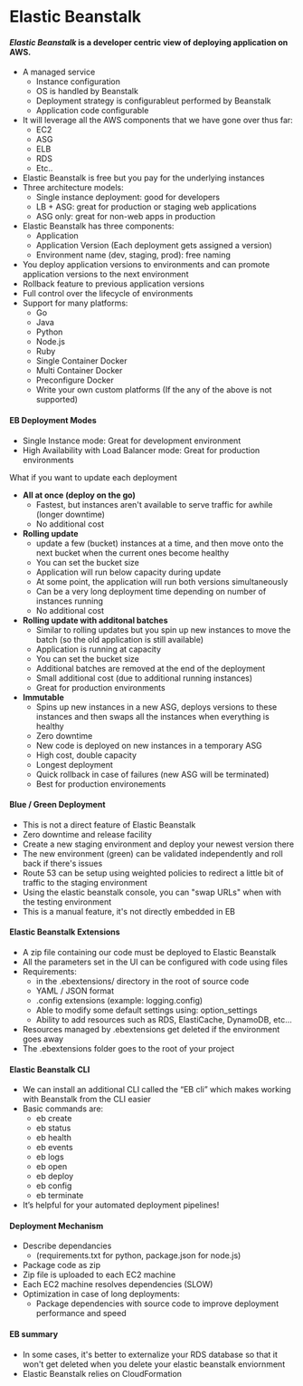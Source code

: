 # Elastic Beanstalk

#### *Elastic Beanstalk* is a developer centric view of deploying application on AWS.
- A managed service
  - Instance configuration
  - OS is handled by Beanstalk
  - Deployment strategy is configurableut performed by Beanstalk
  - Application code configurable
- It will leverage all the AWS components that we have gone over thus far:
  - EC2
  - ASG
  - ELB
  - RDS
  - Etc..
- Elastic Beanstalk is free but you pay for the underlying instances
- Three architecture models:
  - Single instance deployment: good for developers
  - LB + ASG: great for production or staging web applications
  - ASG only: great for non-web apps in production
- Elastic Beanstalk has three components:
  - Application
  - Application Version (Each deployment gets assigned a version)
  - Environment name (dev, staging, prod): free naming
- You deploy application versions to environments and can promote application versions to the next environment
- Rollback feature to previous application versions
- Full control over the lifecycle of environments
- Support for many platforms:
  - Go
  - Java
  - Python
  - Node.js
  - Ruby
  - Single Container Docker
  - Multi Container Docker
  - Preconfigure Docker
  - Write your own custom platforms (If the any of the above is not supported)
  
#### EB Deployment Modes
- Single Instance mode: Great for development environment
- High Availability with Load Balancer mode: Great for production environments

What if you want to update each deployment
- **All at once (deploy on the go)**
  - Fastest, but instances aren't available to serve traffic for awhile (longer downtime)
  - No additional cost
- **Rolling update**
  - update a few (bucket) instances at a time, and then move onto the next bucket when the current ones become healthy
  - You can set the bucket size
  - Application will run below capacity during update
  - At some point, the application will run both versions simultaneously
  - Can be a very long deployment time depending on number of instances running
  - No additional cost
- **Rolling update with additonal batches**
  - Similar to rolling updates but you spin up new instances to move the batch (so the old application is still available)
  - Application is running at capacity
  - You can set the bucket size
  - Additional batches are removed at the end of the deployment
  - Small additional cost (due to additional running instances)
  - Great for production environments
- **Immutable**
  - Spins up new instances in a new ASG, deploys versions to these instances and then swaps all the instances when everything is healthy
  - Zero downtime
  - New code is deployed on new instances in a temporary ASG
  - High cost, double capacity
  - Longest deployment
  - Quick rollback in case of failures (new ASG will be terminated)
  - Best for production environements

#### Blue / Green Deployment
- This is not a direct feature of Elastic Beanstalk
- Zero downtime and release facility
- Create a new staging environment and deploy your newest version there
- The new environment (green) can be validated independently and roll back if there's issues
- Route 53 can be setup using weighted policies to redirect a little bit of traffic to the staging environment
- Using the elastic beanstalk console, you can "swap URLs" when with the testing environment
- This is a manual feature, it's not directly embedded in EB

#### Elastic Beanstalk Extensions
- A zip file containing our code must be deployed to Elastic Beanstalk
- All the parameters set in the UI can be configured with code using files
- Requirements:
  - in the .ebextensions/ directory in the root of source code
  - YAML / JSON format
  - .config extensions (example: logging.config)
  - Able to modify some default settings using: option_settings
  - Ability to add resources such as RDS, ElastiCache, DynamoDB, etc...
- Resources managed by .ebextensions get deleted if the environment goes away
- The .ebextensions folder goes to the root of your project

#### Elastic Beanstalk CLI
- We can install an additional CLI called the “EB cli” which makes working with Beanstalk from the CLI easier
- Basic commands are:
  - eb create
  - eb status
  - eb health
  - eb events
  - eb logs
  - eb open
  - eb deploy
  - eb config
  - eb terminate
- It’s helpful for your automated deployment pipelines!

#### Deployment Mechanism
- Describe dependancies
  - (requirements.txt for python, package.json for node.js)
- Package code as zip
- Zip file is uploaded to each EC2 machine
- Each EC2 machine resolves dependencies (SLOW)
- Optimization in case of long deployments:
  - Package dependencies with source code to improve deployment performance and speed

#### EB summary

* In some cases, it's better to externalize your RDS database so that it won't get deleted when you delete your elastic beanstalk enviornment
* Elastic Beanstalk relies on CloudFormation

